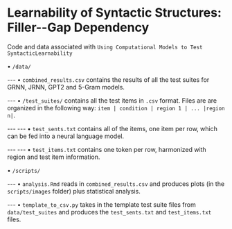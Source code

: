 
# Learnability of Syntactic Structures: Filler--Gap Dependency

Code and data associated with `Using Computational Models to Test SyntacticLearnability`

• `/data/`

--- • `combined_results.csv` contains the results of all the test suites for GRNN, JRNN, GPT2 and 5-Gram models.

--- • `/test_suites/` contains all the test items in `.csv` format. Files are are organized in the following way: `item | condition | region 1 | ... |region n|`.

--- --- • `test_sents.txt` contains all of the items, one item per row, which can be fed into a neural language model.

--- --- • `test_items.txt` contains one token per row, harmonized with region and test item information.

• `/scripts/` 

--- • `analysis.Rmd` reads in `combined_results.csv` and produces plots (in the `scripts/images` folder) plus statistical analysis.

--- • `template_to_csv.py` takes in the template test suite files from `data/test_suites` and produces the `test_sents.txt` and `test_items.txt` files.